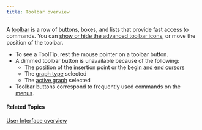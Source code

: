 ```yaml
---
title: Toolbar overview
---
```


A [toolbar](toolbar) is a row of buttons, boxes, and lists that provide fast access to commands. You can [show or hide the advanced toolbar icons,](show) or move the position of the toolbar.

- To see a ToolTip, rest the mouse pointer on a toolbar button.
- A dimmed toolbar button is unavailable because of the following:
  - The position of the insertion point or the [begin and end cursors](../menus/graphs/begin-end-cursors)
  - The [graph type](../menus/graphs/types/overview) selected
  - The [active graph](../menus/graphs/active-graph) selected
- Toolbar buttons correspond to frequently used commands on the [menus](../menus/overview).

#### **Related Topics**
[User Interface overview](../overview)
